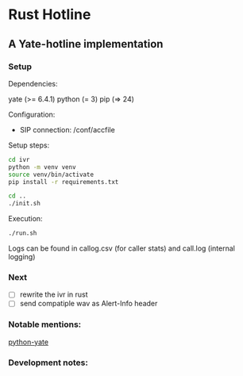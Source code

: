 # Rust Hotline
## A Yate-hotline implementation

### Setup

Dependencies:

yate (>= 6.4.1)
python (= 3)
pip (=> 24)

Configuration:

- SIP connection: /conf/accfile

Setup steps:

```sh
cd ivr
python -m venv venv
source venv/bin/activate
pip install -r requirements.txt

cd ..
./init.sh
```

Execution:

```sh
./run.sh
```

Logs can be found in callog.csv (for caller stats) and call.log (internal logging)

### Next

- [ ] rewrite the ivr in rust
- [ ] send compatiple wav as Alert-Info header

### Notable mentions:

[python-yate](https://github.com/eventphone/python-yate/blob/master/LICENSE)

### Development notes:
